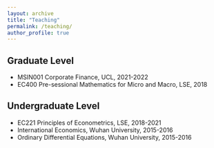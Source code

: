 ```yaml
---
layout: archive
title: "Teaching"
permalink: /teaching/
author_profile: true
---
```


<!--
{% include base_path %}

{% for post in site.teaching reversed %}
  {% include archive-single.html %}
{% endfor %}
-->
## Graduate Level

* MSIN001 Corporate Finance, UCL, 2021-2022
* EC400 Pre-sessional Mathematics for Micro and Macro, LSE, 2018


## Undergraduate Level
* EC221 Principles of Econometrics, LSE, 2018-2021
* International Economics, Wuhan University, 2015-2016
* Ordinary Differential Equations, Wuhan University, 2015-2016                                                                                                                           
                                                                                                                                                                                                                         



